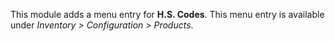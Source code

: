 This module adds a menu entry for **H.S. Codes**. This menu entry is
available under *Inventory \> Configuration \> Products*.
